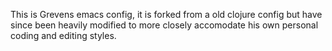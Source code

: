 This is Grevens emacs config, it is forked from a old clojure config but have since been heavily modified 
to more closely accomodate his own personal coding and editing styles.